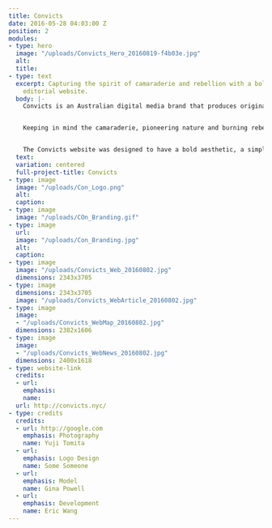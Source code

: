 ```yaml
---
title: Convicts
date: 2016-05-28 04:03:00 Z
position: 2
modules:
- type: hero
  image: "/uploads/Convicts_Hero_20160819-f4b03e.jpg"
  alt: 
  title: 
- type: text
  excerpt: Capturing the spirit of camaraderie and rebellion with a bold brand and
    editorial website.
  body: |-
    Convicts is an Australian digital media brand that produces original and branded multimedia content including video and events. Born out of the merger of two successful business ventures — media company Billabout, and Nolita boutique B_Space— that feature Australian brands and personalities, Convicts is breaking ground by exploring the relationship between digital content and the event or shop experience. Convicts reached out to Paradise to define their new brand, and to create a functional, beautiful editorial website.


    Keeping in mind the camaraderie, pioneering nature and burning rebellion of the Convict, we created a clean logo mark inspired by the "Pheon" or "Broad Arrow", seen on convict clothing in the early colonial Australia as issued by the British Government. We paired the mark with a bold and modular visual vernacular in a sleek black and white color palette.


    The Convicts website was designed to have a bold aesthetic, a simple and intuitive content strategy and UI/UX and moments of excitement and experimentation. Our main focus was on the Convicts page and Convicts Map. The Convicts pages house a video, interview and content. We created a custom video player, that, scroll, becomes sticky, so that users could listen to the video while skimming through content below. This allowed for a rich viewing experience. For the convicts map, we created a custom city-guide for each featured Convict with a Google Maps integration.
  text: 
  variation: centered
  full-project-title: Convicts
- type: image
  image: "/uploads/Con_Logo.png"
  alt: 
  caption: 
- type: image
  image: "/uploads/COn_Branding.gif"
- type: image
  url: 
  image: "/uploads/Con_Branding.jpg"
  alt: 
  caption: 
- type: image
  image: "/uploads/Convicts_Web_20160802.jpg"
  dimensions: 2343x3705
- type: image
  dimensions: 2343x3705
  image: "/uploads/Convicts_WebArticle_20160802.jpg"
- type: image
  image:
  - "/uploads/Convicts_WebMap_20160802.jpg"
  dimensions: 2382x1606
- type: image
  image:
  - "/uploads/Convicts_WebNews_20160802.jpg"
  dimensions: 2400x1618
- type: website-link
  credits:
  - url: 
    emphasis: 
    name: 
  url: http://convicts.nyc/
- type: credits
  credits:
  - url: http://google.com
    emphasis: Photography
    name: Yuji Tomita
  - url: 
    emphasis: Logo Design
    name: Some Someone
  - url: 
    emphasis: Model
    name: Gina Powell
  - url: 
    emphasis: Development
    name: Eric Wang
---
```


